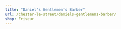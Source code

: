 ```yaml
---
title: "Daniel's Gentlemen's Barber"
url: /chester-le-street/daniels-gentlemens-barber/
shop: Friseur
---
```

